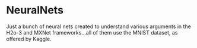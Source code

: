# NeuralNets

Just a bunch of neural nets created to understand various arguments in the H2o-3 
and MXNet frameworks...all of them use the MNIST dataset, as offered by Kaggle.
